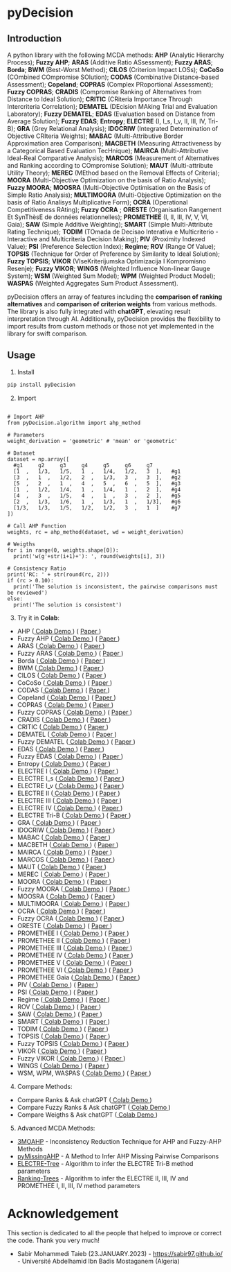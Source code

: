 # pyDecision

## Introduction

A python library with the following MCDA methods: **AHP** (Analytic Hierarchy Process); **Fuzzy AHP**; **ARAS** (Additive Ratio ASsessment); **Fuzzy ARAS**; **Borda**; **BWM** (Best-Worst Method); **CILOS** (Criterion Impact LOSs); **CoCoSo** (COmbined COmpromise SOlution); **CODAS** (Combinative Distance-based Assessment); **Copeland**; **COPRAS** (Complex PRoportional Assessment); **Fuzzy COPRAS**; **CRADIS** (Compromise Ranking of Alternatives from Distance to Ideal Solution); **CRITIC** (CRiteria Importance Through Intercriteria Correlation); **DEMATEL** (DEcision MAking Trial and Evaluation Laboratory); **Fuzzy DEMATEL**; **EDAS** (Evaluation based on Distance from Average Solution); **Fuzzy EDAS**; **Entropy**; **ELECTRE** (I, I_s, I_v, II, III, IV, Tri-B); **GRA** (Grey Relational Analysis); **IDOCRIW** (Integrated Determination of Objective CRIteria Weights); **MABAC** (Multi-Attributive Border Approximation area Comparison); **MACBETH** (Measuring Attractiveness by a Categorical Based Evaluation TecHnique); **MAIRCA** (Multi-Attributive Ideal-Real Comparative Analysis); **MARCOS** (Measurement of Alternatives and Ranking according to COmpromise Solution); **MAUT** (Multi-attribute Utility Theory); **MEREC** (MEthod based on the Removal Effects of Criteria); **MOORA** (Multi-Objective Optimization on the basis of Ratio Analysis); **Fuzzy MOORA**; **MOOSRA** (Multi-Objective Optimisation on the Basis of Simple Ratio Analysis);  **MULTIMOORA** (Multi-Objective Optimization on the basis of Ratio Analisys Multiplicative Form); **OCRA** (Operational Competitiveness RAting); **Fuzzy OCRA** ; **ORESTE** (Organisation Rangement Et SynThèsE de données relationnelles); **PROMETHEE** (I, II, III, IV, V, VI, Gaia); **SAW** (Simple Additive Weighting); **SMART** (Simple Multi-Attribute Rating Technique); **TODIM** (TOmada de Decisao Interativa e Multicriterio - Interactive and Multicriteria Decision Making); **PIV** (Proximity Indexed Value); **PSI** (Preference Selection Index); **Regime**; **ROV** (Range Of Value); **TOPSIS** (Technique for Order of Preference by Similarity to Ideal Solution); **Fuzzy TOPSIS**; **VIKOR** (VIseKriterijumska Optimizacija I Kompromisno Resenje); **Fuzzy VIKOR**; **WINGS** (Weighted Influence Non-linear Gauge System); **WSM** (Weighted Sum Model); **WPM** (Weighted Product Model); **WASPAS** (Weighted Aggregates Sum Product Assessment).

pyDecision offers an array of features including the **comparison of ranking alternatives** and **comparison of criterion weights** from various methods. The library is also fully integrated with **chatGPT**, elevating result interpretation through AI. Additionally, pyDecision provides the flexibility to import results from custom methods or those not yet implemented in the library for swift comparison.

## Usage

1. Install
```bash
pip install pyDecision
```

2. Import

```py3

# Import AHP
from pyDecision.algorithm import ahp_method

# Parameters
weight_derivation = 'geometric' # 'mean' or 'geometric'

# Dataset
dataset = np.array([
  #g1     g2     g3     g4     g5     g6     g7                  
  [1  ,   1/3,   1/5,   1  ,   1/4,   1/2,   3  ],   #g1
  [3  ,   1  ,   1/2,   2  ,   1/3,   3  ,   3  ],   #g2
  [5  ,   2  ,   1  ,   4  ,   5  ,   6  ,   5  ],   #g3
  [1  ,   1/2,   1/4,   1  ,   1/4,   1  ,   2  ],   #g4
  [4  ,   3  ,   1/5,   4  ,   1  ,   3  ,   2  ],   #g5
  [2  ,   1/3,   1/6,   1  ,   1/3,   1  ,   1/3],   #g6
  [1/3,   1/3,   1/5,   1/2,   1/2,   3  ,   1  ]    #g7
])

# Call AHP Function
weights, rc = ahp_method(dataset, wd = weight_derivation)

# Weigths
for i in range(0, weights.shape[0]):
  print('w(g'+str(i+1)+'): ', round(weights[i], 3))
  
# Consistency Ratio
print('RC: ' + str(round(rc, 2)))
if (rc > 0.10):
  print('The solution is inconsistent, the pairwise comparisons must be reviewed')
else:
  print('The solution is consistent')

```

3. Try it in **Colab**:

- AHP ([ Colab Demo ](https://colab.research.google.com/drive/1qwFQs5xkTZ8K-Ul_wWcCtPjLH0QooU9g?usp=sharing)) ( [ Paper ](http://dx.doi.org/10.1016/0377-2217(90)90057-I))
- Fuzzy AHP ([ Colab Demo ](https://colab.research.google.com/drive/1RtEMOLGL5wtmheMRZv8emcO5wbjYVBCo?usp=sharing)) ( [ Paper ](https://arxiv.org/ftp/arxiv/papers/1311/1311.2886.pdf))
- ARAS ([ Colab Demo ](https://colab.research.google.com/drive/1rwQgXjvC3E6pRhOs7CkcCV8Vw2bXEPLy?usp=sharing)) ( [ Paper ](https://www.tandfonline.com/doi/pdf/10.3846/tede.2010.10#:~:text=According%20to%20the%20ARAS%20method,criteria%20considered%20in%20a%20project.))
- Fuzzy ARAS ([ Colab Demo ](https://colab.research.google.com/drive/1kZDkEWsw0d0nFhDQQk8azZXRod7RnfZr?usp=sharing)) ( [ Paper ](https://doi.org/10.1155/2021/8545379))
- Borda ([ Colab Demo ](https://colab.research.google.com/drive/1t5RVtG7_yXK-nPxM0MVd4U01qfTQYW4k?usp=sharing)) ( [ Paper ](http://gerardgreco.free.fr/IMG/pdf/MA_c_moire-Borda-1781.pdf))
- BWM ([ Colab Demo ](https://colab.research.google.com/drive/1XkacTmtSBvZmx_5K9cfz8t1Ao5j-D-bZ?usp=sharing)) ( [ Paper ](https://doi.org/10.1016/j.omega.2014.11.009))
- CILOS ([ Colab Demo ](https://colab.research.google.com/drive/1RnSqO_VEPyvXAMHdneloYvA0TzPx55kw?usp=sharing)) ( [ Paper ](https://www.worldscientific.com/doi/10.1142/S0219622016500036))
- CoCoSo ([ Colab Demo ](https://colab.research.google.com/drive/1U8a3NZzQaxDkJdUT3uKIeeoqFtT_3Mnx?usp=sharing)) ( [ Paper ](https://www.emerald.com/insight/content/doi/10.1108/MD-05-2017-0458/full/html))
- CODAS ([ Colab Demo ](https://colab.research.google.com/drive/1hm7__urqFeBHM6nVQJcBzGPF72DFuoLr?usp=sharing)) ( [ Paper ](https://EconPapers.repec.org/RePEc:cys:ecocyb:v:50:y:2016:i:3:p:25-44))
- Copeland ([ Colab Demo ](https://colab.research.google.com/drive/1ObP3AkQAzoCxT6et5Qkyk1trlER7mcdH?usp=sharing)) ( [ Paper ](https://link.springer.com/article/10.1007/bf01212012))
- COPRAS ([ Colab Demo ](https://colab.research.google.com/drive/1TZJtSjXqwYEwuL7-wfLcPQ8ZBtDq3lth?usp=sharing)) ( [ Paper ](https://doi.org/10.3846/20294913.2012.762953))
- Fuzzy COPRAS ([ Colab Demo ](https://colab.research.google.com/drive/1AIGgxBkmcA6YHKx06VeYcGf2EV8dPffW?usp=sharing)) ( [ Paper ](https://doi.org/10.1007/s00500-021-05762-w))
- CRADIS ([ Colab Demo ](https://colab.research.google.com/drive/1p7AQmPIOsZFxaypqMsiRIWW8mIvDtoLi?usp=sharing)) ( [ Paper ](https://doi.org/10.1007%2Fs10668-021-01902-2))
- CRITIC ([ Colab Demo ](https://colab.research.google.com/drive/1D5SaBHa1-Eo_KYSXHkFjsHYu29M21l_F?usp=sharing)) ( [ Paper ](https://doi.org/10.1016/0305-0548(94)00059-H))
- DEMATEL ([ Colab Demo ](https://colab.research.google.com/drive/1T04qEft9uwTyQx--gADN6V_vUrT21Xo6?usp=sharing)) ( [ Paper ](https://doi.org/10.1155/2018/3696457))
- Fuzzy DEMATEL ([ Colab Demo ](https://colab.research.google.com/drive/15e9dMDROr3cxjbWRXg3_t4TScuQtQDpR?usp=sharing)) ( [ Paper ](https://www.mdpi.com/2071-1050/9/11/2083))
- EDAS ([ Colab Demo ](https://colab.research.google.com/drive/1xsMdwH-IH-zvOW-1kv6ztQnKGt7p5JnY?usp=sharing)) ( [ Paper ](https://doi.org/10.15388/Informatica.2015.57))
- Fuzzy EDAS ([ Colab Demo ](https://colab.research.google.com/drive/1kw2LwztNAU9Asjj6BvBmvk11wvk8R3V6?usp=sharing)) ( [ Paper ](https://doi.org/10.1007/978-981-32-9072-3_63))
- Entropy ([ Colab Demo ](https://colab.research.google.com/drive/1LOCef2KFxoV2qUEQRi4DqfzrgnMgtwT9?usp=sharing)) ( [ Paper ](https://people.math.harvard.edu/~ctm/home/text/others/shannon/entropy/entropy.pdf))
- ELECTRE I     ([ Colab Demo ](https://colab.research.google.com/drive/1KFqRPBRyv-fxiu2B1y7VNkP5pCCbILF1?usp=sharing)) ( [ Paper ](https://github.com/Valdecy/Datasets/blob/master/MCDA/E01.pdf))
- ELECTRE I_s   ([ Colab Demo ](https://colab.research.google.com/drive/1ngxsQPh2QULjd1_AifFofbukq5zIOePd?usp=sharing)) ( [ Paper ](http://dx.doi.org/10.1007/978-1-4757-5057-7_3))
- ELECTRE I_v   ([ Colab Demo ](https://colab.research.google.com/drive/1moonq95gqXqmbRe2KvgqbN2IfowJ12C-?usp=sharing)) ( [ Paper ](http://dx.doi.org/10.1007/978-1-4757-5057-7_3))
- ELECTRE II    ([ Colab Demo ](https://colab.research.google.com/drive/1UeAjICH6_tjVr3O9H-fC65HHYMVZgTKc?usp=sharing)) ( [ Paper ](http://dx.doi.org/10.1007/978-1-4757-5057-7_3))
- ELECTRE III   ([ Colab Demo ](https://colab.research.google.com/drive/1smeD5ZoPgBnAAUyooAXSrkxHgqZPmUC9?usp=sharing)) ( [ Paper ](https://github.com/Valdecy/Datasets/raw/master/MCDA/E03.pdf))
- ELECTRE IV    ([ Colab Demo ](https://colab.research.google.com/drive/178x062yC-Es6lstEiFaFprbMsTJZwnC-?usp=sharing)) ( [ Paper ](http://dx.doi.org/10.1007/978-1-4757-5057-7_3))
- ELECTRE Tri-B ([ Colab Demo ](https://colab.research.google.com/drive/1hu0fJcxdBAiEDrVngmKQfpINpjTF-osE?usp=sharing)) ( [ Paper ](https://drive.google.com/file/d/1oWOI_sX3EEYdRbavoBTT7vUmPII1yPgE/view?usp=sharing))
- GRA ([ Colab Demo ](https://colab.research.google.com/drive/1aMMI0Cuo5kpzTDefqEwJhf0wWpBOP_JL?usp=sharing)) ( [ Paper ](https://doi.org/10.1016/S0167-6911(82)80025-X))
- IDOCRIW ([ Colab Demo ](https://colab.research.google.com/drive/1zt8uPFZGcHaSnpiT7tDnrDjvs0pK_7vS?usp=sharing)) ( [ Paper ](https://link.springer.com/chapter/10.1007/978-3-030-15009-9_19))
- MABAC ([ Colab Demo ](https://colab.research.google.com/drive/1BMqO-HnBXdcOZfZoULpx1H4MLPoUGucJ?usp=sharing)) ( [ Paper ](https://doi.org/10.1016/j.eswa.2014.11.057))
- MACBETH ([ Colab Demo ](https://colab.research.google.com/drive/1GqM9uPgbaWCGyj4l-XjkoifY2JJoVyf2?usp=sharing)) ( [ Paper ](https://link.springer.com/chapter/10.1007/978-3-030-15009-9_16))
- MAIRCA ([ Colab Demo ](https://colab.research.google.com/drive/1gfqgrBAFGVygwm1j3lTjfy5wTsLgT_j5?usp=sharing)) ( [ Paper ](https://www.tandfonline.com/doi/full/10.1080/1331677X.2018.1506706))
- MARCOS ([ Colab Demo ](https://colab.research.google.com/drive/13MI2Qrakm5VzHN3r5O2RqggCzQwRxCs-?usp=sharing)) ( [ Paper ](https://www.sciencedirect.com/science/article/abs/pii/S0360835219307004))
- MAUT ([ Colab Demo ](https://colab.research.google.com/drive/1qm3ARgQm68GUK2irGiCB-B49vnVHazB7?usp=sharing)) ( [ Paper ](https://apps.dtic.mil/sti/pdfs/AD0770576.pdf))
- MEREC ([ Colab Demo ](https://colab.research.google.com/drive/1XE3AIzS84w-gw_1MEtV7xvkU1Gj_tRPd?usp=sharing)) ( [ Paper ](https://www.mdpi.com/2073-8994/13/4/525))
- MOORA ([ Colab Demo ](https://colab.research.google.com/drive/1FpKl0QAdwGgCVvLYsRHvMWhz7yOp17B5?usp=sharing)) ( [ Paper ](https://www.researchgate.net/publication/228345226_The_MOORA_method_and_its_application_to_privatization_in_a_transition_economy))
- Fuzzy MOORA ([ Colab Demo ](https://colab.research.google.com/drive/1ydHzGeA8WBVY5Gyu8K7Oq6kofQ5XbK3P?usp=sharing)) ( [ Paper ](https://pdfs.semanticscholar.org/6d33/ca3f14c9ed44d23742fd4e9cf94cebcaf148.pdf))
- MOOSRA ([ Colab Demo ](https://colab.research.google.com/drive/1KYyA4f3OsipPA5e63Ja4A0OGmHvNY6dj?usp=sharing)) ( [ Paper ](https://ijret.org/volumes/2014v03/i15/IJRET20140315105.pdf))
- MULTIMOORA ([ Colab Demo ](https://colab.research.google.com/drive/1JAT8qqHPNoFfMV6a-CzF6BgRwtcUF3-e?usp=sharing)) ( [ Paper ](https://journals.vilniustech.lt/index.php/TEDE/article/view/5832/5078))
- OCRA ([ Colab Demo ](https://colab.research.google.com/drive/1yQ41lOdjhiANtD1SOXoxA7gVim7A4X4P?usp=sharing)) ( [ Paper ](https://www.researchgate.net/publication/272362515_Selection_of_non-conventional_machining_processes_using_the_OCRA_method))
- Fuzzy OCRA ([ Colab Demo ](https://colab.research.google.com/drive/1SniY4RLsR6jR9SnI3AR9k0wGlBWH6Pm8?usp=sharing)) ( [ Paper ](http://dx.doi.org/10.5755/j01.ee.30.5.20546))
- ORESTE ([ Colab Demo ](https://colab.research.google.com/drive/1USVCt6KJHJK9NXaknY8wTA4L0d4r2kWw?usp=sharing)) ( [ Paper ](https://link.springer.com/chapter/10.1007/978-3-030-15009-9_3))
- PROMETHEE I    ([ Colab Demo ](https://colab.research.google.com/drive/1WsagC7-Y_5X-Xl90pMz8YwUkKfxf2vol?usp=sharing)) ( [ Paper ](https://www.cin.ufpe.br/~if703/aulas/promethee.pdf))
- PROMETHEE II   ([ Colab Demo ](https://colab.research.google.com/drive/143TUtTBy9y6gW0kMVAfhANBhuw1bKvBB?usp=sharing)) ( [ Paper ](https://www.cin.ufpe.br/~if703/aulas/promethee.pdf))
- PROMETHEE III  ([ Colab Demo ](https://colab.research.google.com/drive/11DBaEBBT8B-B3poXubvZ41HELOHok0Rz?usp=sharing)) ( [ Paper ](http://dx.doi.org/10.1007/978-3-030-15009-9_5
))
- PROMETHEE IV   ([ Colab Demo ](https://colab.research.google.com/drive/1X2evE6pIf4F7qiKjt1fSU2PqT-NaA5sJ?usp=sharing)) ( [ Paper ](http://dx.doi.org/10.1007/978-3-319-11949-6_14))
- PROMETHEE V    ([ Colab Demo ](https://colab.research.google.com/drive/1IaZCCtq5m8vBBxrBLMCp6xB5U2j8ZNRc?usp=sharing)) ( [ Paper ](https://www.cin.ufpe.br/~if703/aulas/promethee.pdf))
- PROMETHEE VI   ([ Colab Demo ](https://colab.research.google.com/drive/14QdhifGitj4GK-QijRr1vj_dmGU2Pfh4?usp=sharing)) ( [ Paper ](https://www.cin.ufpe.br/~if703/aulas/promethee.pdf))
- PROMETHEE Gaia ([ Colab Demo ](https://colab.research.google.com/drive/1lj7IRKXcuRjrpoBp_KmQn_3sI3P_Qxju?usp=sharing)) ( [ Paper ](https://www.cin.ufpe.br/~if703/aulas/promethee.pdf))
- PIV ([ Colab Demo ](https://colab.research.google.com/drive/1PwJoBqYn1O2s22MqC9euP89Uyv4sedS0?usp=sharing)) ( [ Paper ](https://www.sciencedirect.com/science/article/abs/pii/S0360835218301360))
- PSI ([ Colab Demo ](https://colab.research.google.com/drive/1u9tN8cYl2mx6KK6yLW2oz6fuVoy8xcCI?usp=sharing)) ( [ Paper ](https://www.sciencedirect.com/science/article/abs/pii/S0261306909006396))
- Regime ([ Colab Demo ](https://colab.research.google.com/drive/1jcAcjAS92rxvE2urhc6HPixvzJ60HqEg?usp=sharing)) ( [ Paper ](https://link.springer.com/chapter/10.1007/978-3-030-15009-9_2))
- ROV ([ Colab Demo ](https://colab.research.google.com/drive/1sQAPCem0pcS29uf6-n4TpncXMXNx9JDh?usp=sharing)) ( [ Paper ](https://doi.org/10.5267/j.dsl.2015.12.001))
- SAW ([ Colab Demo ](https://colab.research.google.com/drive/1R4cIsu0jBP9-6zwww_bNxEEnVGrhnS2d?usp=sharing)) ( [ Paper ](https://media.neliti.com/media/publications/326766-simple-additive-weighting-saw-method-in-f8f093e8.pdf))
- SMART ([ Colab Demo ](https://colab.research.google.com/drive/1K93HXHBR_v2da95Hh_CB6AmTCqta-k3D?usp=sharing)) ( [ Paper ](https://doi.org/10.1007/978-1-4612-3982-6_4))
- TODIM ([ Colab Demo ](https://colab.research.google.com/drive/1EQqhhBQHHb8HT0TfuuVeFA2kwezsQYT1?usp=sharing)) ( [ Paper ](https://www.sciencedirect.com/science/article/abs/pii/S0377221707010740))
- TOPSIS ([ Colab Demo ](https://colab.research.google.com/drive/1s87DC5_oa9GvgVe98oAP1UIhduac09CB?usp=sharing)) ( [ Paper ](https://doi.org/10.1057/jors.1987.44))
- Fuzzy TOPSIS ([ Colab Demo ](https://colab.research.google.com/drive/1eKx7AOYrnG-kZcsBt28rMEtCrUO-j3J-?usp=sharing)) ( [ Paper ](https://doi.org/10.1016/j.procs.2016.07.088))
- VIKOR ([ Colab Demo ](https://colab.research.google.com/drive/1egZiTNvI2eE-tyJ2m85MM6B3-qhiSjPG?usp=sharing)) ( [ Paper ](https://doi.org/10.1007/978-981-33-4745-8_8))
- Fuzzy VIKOR ([ Colab Demo ](https://colab.research.google.com/drive/1anfCnU2TSrW-Z5vMkS_qXFrYZ0ciQE53?usp=sharing)) ( [ Paper ](https://doi.org/10.1016/j.eswa.2011.04.097))
- WINGS ([ Colab Demo ](https://colab.research.google.com/drive/1li1_cPxwEM3NOZ4hbI8RROXyOmXeoWew?usp=sharing)) ( [ Paper ](https://doi.org/10.1016/j.ejor.2013.02.007))
- WSM, WPM, WASPAS ([ Colab Demo ](https://colab.research.google.com/drive/1HbLwXI4HkrmI-lsNzDtBOlCiwxfJltHi?usp=sharing)) ( [ Paper ](https://doi.org/10.1007/978-981-33-4745-8_15))

4. Compare Methods:
- Compare Ranks & Ask chatGPT ([ Colab Demo ](https://colab.research.google.com/drive/1RfLNEJjaHjtn3Lb2cfEDqS-iblaC4GQZ?usp=sharing))
- Compare Fuzzy Ranks & Ask chatGPT ([ Colab Demo ](https://colab.research.google.com/drive/1pRO-E9xnk6DYEj_0DaEHUrUiCeIjmnXx?usp=sharing))
- Compare Weigths & Ask chatGPT ([ Colab Demo ](https://colab.research.google.com/drive/169hTJxP2APHrDA1h0fD1YEeu9s29wu0T?usp=sharing))

5. Advanced MCDA Methods:

- [3MOAHP](https://github.com/Valdecy/Method_3MOAHP) - Inconsistency Reduction Technique for AHP and Fuzzy-AHP Methods
- [pyMissingAHP](https://github.com/Valdecy/pyMissingAHP) - A Method to Infer AHP Missing Pairwise Comparisons
- [ELECTRE-Tree](https://github.com/Valdecy/ELECTRE-Tree) - Algorithm to infer the ELECTRE Tri-B method parameters
- [Ranking-Trees](https://github.com/Valdecy/Ranking-Trees) - Algorithm to infer the ELECTRE II, III, IV and PROMETHEE I, II, III, IV method parameters

# Acknowledgement 

This section is dedicated to all the people that helped to improve or correct the code. Thank you very much!

* Sabir Mohammedi Taieb (23.JANUARY.2023) - https://sabir97.github.io/ - Université Abdelhamid Ibn Badis Mostaganem (Algeria)
